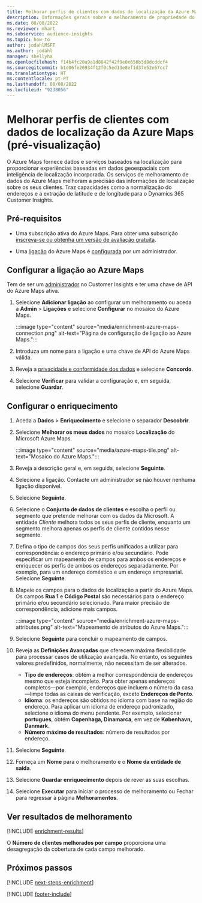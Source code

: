 ```yaml
---
title: Melhorar perfis de clientes com dados de localização da Azure Maps (pré-visualização)
description: Informações gerais sobre o melhoramento de propriedade do Azure Maps.
ms.date: 08/08/2022
ms.reviewer: mhart
ms.subservice: audience-insights
ms.topic: how-to
author: jodahlMSFT
ms.author: jodahl
manager: shellyha
ms.openlocfilehash: f14b4fc20a9a1d8842f42f9e0e656b3d8dcddcf4
ms.sourcegitcommit: b1d06fe26934f12f0c5ed13e8ef1d37e52e67cc7
ms.translationtype: HT
ms.contentlocale: pt-PT
ms.lasthandoff: 08/08/2022
ms.locfileid: "9238056"
---
```

# <a name="enrich-customer-profiles-with-location-data-from-azure-maps-preview"></a>Melhorar perfis de clientes com dados de localização da Azure Maps (pré-visualização)

O Azure Maps fornece dados e serviços baseados na localização para proporcionar experiências baseadas em dados geoespaciais com inteligência de localização incorporada. Os serviços de melhoramento de dados do Azure Maps melhoram a precisão das informações de localização sobre os seus clientes. Traz capacidades como a normalização do endereços e a extração de latitude e de longitude para o Dynamics 365 Customer Insights.

## <a name="prerequisites"></a>Pré-requisitos

- Uma subscrição ativa do Azure Maps. Para obter uma subscrição [inscreva-se ou obtenha um versão de avaliação gratuita](https://azure.microsoft.com/services/azure-maps/).

- Uma [ligação](connections.md) do Azure Maps é [configurada](#configure-the-connection-for-azure-maps) por um administrador.

## <a name="configure-the-connection-for-azure-maps"></a>Configurar a ligação ao Azure Maps

Tem de ser um [administrador](permissions.md#admin) no Customer Insights e ter uma chave de API do Azure Maps ativa.

1. Selecione **Adicionar ligação** ao configurar um melhoramento ou aceda a **Admin** > **Ligações** e selecione **Configurar** no mosaico do Azure Maps.

   :::image type="content" source="media/enrichment-azure-maps-connection.png" alt-text="Página de configuração de ligação ao Azure Maps.":::

1. Introduza um nome para a ligação e uma chave de API do Azure Maps válida.

1. Reveja a [privacidade e conformidade dos dados](connections.md#data-privacy-and-compliance) e selecione **Concordo**.

1. Selecione **Verificar** para validar a configuração e, em seguida, selecione **Guardar**.

## <a name="configure-the-enrichment"></a>Configurar o enriquecimento

1. Aceda a **Dados** > **Enriquecimento** e selecione o separador **Descobrir**.

1. Selecione **Melhorar os meus dados** no mosaico **Localização** do Microsoft Azure Maps.

   :::image type="content" source="media/azure-maps-tile.png" alt-text="Mosaico do Azure Maps.":::

1. Reveja a descrição geral e, em seguida, selecione **Seguinte**.

1. Selecione a ligação. Contacte um administrador se não houver nenhuma ligação disponível.

1. Selecione **Seguinte**.

1. Selecione o **Conjunto de dados de clientes** e escolha o perfil ou segmento que pretende melhorar com os dados da Microsoft. A entidade *Cliente* melhora todos os seus perfis de cliente, enquanto um segmento melhora apenas os perfis de cliente contidos nesse segmento.

1. Defina o tipo de campos dos seus perfis unificados a utilizar para correspondência: o endereço primário e/ou secundário. Pode especificar um mapeamento de campos para ambos os endereços e enriquecer os perfis de ambos os endereços separadamente. Por exemplo, para um endereço doméstico e um endereço empresarial. Selecione **Seguinte**.

1. Mapeie os campos para o dados de localização a partir do Azure Maps. Os campos **Rua 1** e **Código Postal** são necessários para o endereço primário e/ou secundário selecionado. Para maior precisão de correspondência, adicione mais campos.

   :::image type="content" source="media/enrichment-azure-maps-attributes.png" alt-text="Mapeamento de atributos do Azure Maps.":::

1. Selecione **Seguinte** para concluir o mapeamento de campos.

1. Reveja as **Definições Avançadas** que oferecem máxima flexibilidade para processar casos de utilização avançada. No entanto, os seguintes valores predefinidos, normalmente, não necessitam de ser alterados.

   - **Tipo de endereços**: obtém a melhor correspondência de endereços mesmo que esteja incompleto. Para obter apenas endereços completos&mdash;por exemplo, endereços que incluem o número da casa&mdash;limpe todas as caixas de verificação, exceto **Endereços de Ponto**.
   - **Idioma**: os endereços são obtidos no idioma com base na região do endereço. Para aplicar um idioma de endereço padronizado, selecione o idioma do menu pendente. Por exemplo, selecionar **portugues**, obtém **Copenhaga, Dinamarca**, em vez de **København, Danmark**.
   - **Número máximo de resultados**: número de resultados por endereço.

1. Selecione **Seguinte**.

1. Forneça um **Nome** para o melhoramento e o **Nome da entidade de saída**.

1. Selecione **Guardar enriquecimento** depois de rever as suas escolhas.

1. Selecione **Executar** para iniciar o processo de melhoramento ou Fechar para regressar à página **Melhoramentos**.

## <a name="view-enrichment-results"></a>Ver resultados de melhoramento

[!INCLUDE [enrichment-results](includes/enrichment-results.md)]

O **Número de clientes melhorados por campo** proporciona uma desagregação da cobertura de cada campo melhorado.

## <a name="next-steps"></a>Próximos passos

[!INCLUDE [next-steps-enrichment](includes/next-steps-enrichment.md)]

[!INCLUDE [footer-include](includes/footer-banner.md)]
